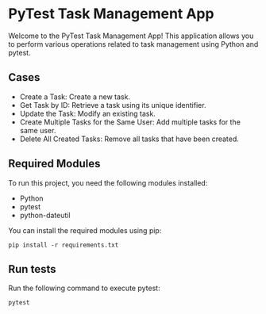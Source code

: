# PyTest Task Management App

Welcome to the PyTest Task Management App! This application allows you to perform various operations related to task management using Python and pytest.

## Cases

- Create a Task: Create a new task.
- Get Task by ID: Retrieve a task using its unique identifier.
- Update the Task: Modify an existing task.
- Create Multiple Tasks for the Same User: Add multiple tasks for the same user.
- Delete All Created Tasks: Remove all tasks that have been created.

## Required Modules

To run this project, you need the following modules installed:

- Python
- pytest
- python-dateutil

You can install the required modules using pip:

```
pip install -r requirements.txt 
```

## Run tests
Run the following command to execute pytest:
```
pytest
```